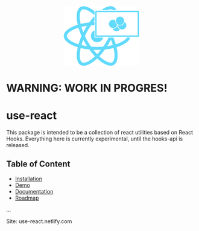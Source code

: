 <div align="center">
    <img
        src="https://github.com/jmsantos94/use-react/blob/master/misc/use-react.png"
        width="200px"
        alt="use-react logo"
    />
</div>

# WARNING: WORK IN PROGRES!

# use-react
This package is intended to be a collection of react utilities based on React
Hooks. Everything here is currently experimental, until the hooks-api is
released.

## Table of Content
- [Installation](#installation)
- [Demo](#demo)
- [Documentation](#documentation)
- [Roadmap](#roadmap)

...

Site: use-react.netlify.com
